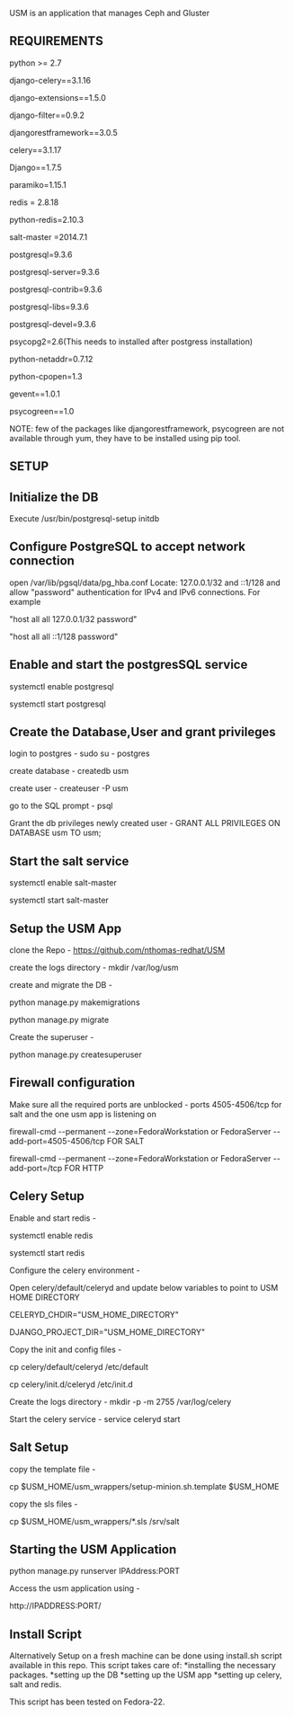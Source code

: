 USM is an application that manages Ceph and Gluster

REQUIREMENTS
------------

python >= 2.7

django-celery==3.1.16

django-extensions==1.5.0

django-filter==0.9.2

djangorestframework==3.0.5

celery==3.1.17

Django==1.7.5

paramiko=1.15.1

redis = 2.8.18

python-redis=2.10.3

salt-master =2014.7.1

postgresql=9.3.6

postgresql-server=9.3.6

postgresql-contrib=9.3.6

postgresql-libs=9.3.6

postgresql-devel=9.3.6

psycopg2=2.6(This needs to installed after postgress installation)

python-netaddr=0.7.12

python-cpopen=1.3

gevent==1.0.1

psycogreen==1.0

NOTE: few of the packages like djangorestframework, psycogreen are not available through yum,
they have to be installed using pip tool.

SETUP
------

Initialize the DB
-----------------
Execute /usr/bin/postgresql-setup initdb

Configure PostgreSQL to accept network connection
-------------------------------------------------
open /var/lib/pgsql/data/pg_hba.conf
Locate: 127.0.0.1/32 and ::1/128 and allow "password" authentication for IPv4 and IPv6 connections. For example

"host    all             all             127.0.0.1/32            password"

"host    all             all             ::1/128                 password"

Enable and start the postgresSQL service
----------------------------------------
systemctl enable postgresql

systemctl start postgresql

Create the Database,User and grant privileges
---------------------------------------------
login to postgres  - sudo su - postgres

create database - createdb usm

create user - createuser -P usm

go to the SQL prompt - psql

Grant the db privileges newly created user - GRANT ALL PRIVILEGES ON DATABASE usm TO usm;

Start the salt service
----------------------
systemctl enable salt-master

systemctl start salt-master

Setup the USM App
-----------------
clone the Repo - https://github.com/nthomas-redhat/USM

create the logs directory - mkdir /var/log/usm

create and migrate the DB -

python manage.py makemigrations

python manage.py migrate

Create the superuser -

python manage.py createsuperuser

Firewall configuration
----------------------
Make sure all the required ports are unblocked - ports 4505-4506/tcp for salt and the one usm app is listening on

firewall-cmd --permanent --zone=FedoraWorkstation or FedoraServer --add-port=4505-4506/tcp  FOR SALT

firewall-cmd --permanent --zone=FedoraWorkstation or FedoraServer --add-port=<HTTP PORT>/tcp  FOR HTTP

Celery Setup
------------
Enable and start redis -

systemctl enable redis

systemctl start redis

Configure the celery environment -

Open celery/default/celeryd and update below variables to point to USM HOME DIRECTORY

CELERYD_CHDIR="USM_HOME_DIRECTORY"

DJANGO_PROJECT_DIR="USM_HOME_DIRECTORY"

Copy the init and config files -

cp celery/default/celeryd /etc/default

cp celery/init.d/celeryd /etc/init.d

Create the logs directory - mkdir -p -m 2755 /var/log/celery

Start the celery service - service celeryd start

Salt Setup
----------
copy the template file -

cp $USM_HOME/usm_wrappers/setup-minion.sh.template $USM_HOME

copy the sls files -

cp $USM_HOME/usm_wrappers/*.sls /srv/salt

Starting the USM Application
----------------------------
python manage.py runserver IPAddress:PORT

Access the usm application using -

http://IPADDRESS:PORT/

Install Script
--------------

Alternatively Setup on a fresh machine can be done using install.sh script
available in this repo. This script takes care of:
*installing the necessary packages.
*setting up the DB
*setting up the USM app
*setting up celery, salt and redis.

This script has been tested on Fedora-22.